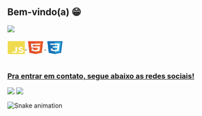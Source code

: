 ## Bem-vindo(a) 😁

 <div>
   <a href="https://github.com/WellingtonMorais-Lab">
   <img height="180em" src="https://github-readme-stats.vercel.app/api?username=WellingtonMorais-Lab&show_icons=true&theme=tokyonight&include_all_commits=true&count_private=true"/>
<div style="display: inline_block"><br>
  <img align="center" alt="Js" height="30" width="40" src="https://raw.githubusercontent.com/devicons/devicon/master/icons/javascript/javascript-plain.svg">
  <img align="center" alt="HTML" height="30" width="40" src="https://raw.githubusercontent.com/devicons/devicon/master/icons/html5/html5-original.svg">
  <img align="center" alt="CSS" height="30" width="40" src="https://raw.githubusercontent.com/devicons/devicon/master/icons/css3/css3-original.svg">
</div>
 <br>
 
  ### Pra entrar em contato, segue abaixo as redes sociais!
 
<div> 
  <a href = "mailto:wellington.morais27@outlook.com"><img src="https://img.shields.io/badge/-outlook-%23333?style=for-the-badge&logo=gmail&logoColor=white" target="_blank"></a>
  <a href="https://www.linkedin.com/in/wellington-morais-3670a2160" target="_blank"><img src="https://img.shields.io/badge/-LinkedIn-%230077B5?style=for-the-badge&logo=linkedin&logoColor=white" target="_blank"></a> 
 
  ![Snake animation](https://github.com/WellingtonMorais-Lab/WellingtonMorais-Lab/blob/output/github-contribution-grid-snake.svg)
</div>

